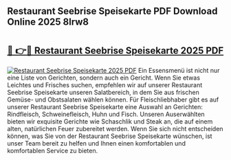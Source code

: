 ## Restaurant Seebrise Speisekarte PDF Download Online 2025 8lrw8

# <h2><a href="http://gcctw1.nevu.top/?p=Restaurant+Seebrise+Speisekarte">🔗 👉🔴 Restaurant Seebrise Speisekarte 2025 PDF</a></h2>

[![Restaurant Seebrise Speisekarte 2025 PDF](https://i.imgur.com/dBaPXMq.png)](http://gcctw1.nevu.top/?p=Restaurant+Seebrise+Speisekarte)
Ein Essensmenü ist nicht nur eine Liste von Gerichten, sondern auch ein Gericht. Wenn Sie etwas Leichtes und Frisches suchen, empfehlen wir auf unserer Restaurant Seebrise Speisekarte unseren Salatbereich, in dem Sie aus frischen Gemüse- und Obstsalaten wählen können. Für Fleischliebhaber gibt es auf unserer Restaurant Seebrise Speisekarte eine Auswahl an Gerichten: Rindfleisch, Schweinefleisch, Huhn und Fisch. Unseren Auserwählten bieten wir exquisite Gerichte wie Schaschlik und Steak an, die auf einem alten, natürlichen Feuer zubereitet werden. Wenn Sie sich nicht entscheiden können, was Sie von der Restaurant Seebrise Speisekarte wünschen, ist unser Team bereit zu helfen und Ihnen einen komfortablen und komfortablen Service zu bieten.
